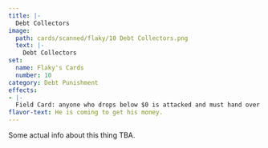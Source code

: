 ```yaml
---
title: |-
  Debt Collectors
image: 
  path: cards/scanned/flaky/10 Debt Collectors.png
  text: |-
    Debt Collectors
set:
  name: Flaky's Cards
  number: 10
category: Debt Punishment
effects: 
- |-
  Field Card: anyone who drops below $0 is attacked and must hand over 2 random cards to the collector (graveyard) then go back to $0
flavor-text: He is coming to get his money.
---
```

Some actual info about this thing TBA.
